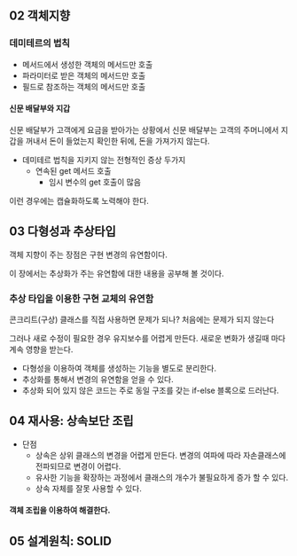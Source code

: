 ## 02 객체지향
### 데미테르의 법칙
* 메서드에서 생성한 객체의 메서드만 호출
* 파라미터로 받은 객체의 메서드만 호출
* 필드로 참조하는 객체의 메서드만 호출

#### 신문 배달부와 지갑
 신문 배달부가 고객에게 요금을 받아가는 상황에서 신문 배달부는 고객의 주머니에서 지갑을 꺼내서
 돈이 들었는지 확인한 뒤에, 돈을 가져가지 않는다.
 
* 데미테르 법칙을 지키지 않는 전형적인 증상 두가지
  * 연속된 get 메서드 호출
    * 임시 변수의 get 호출이 많음

이런 경우에는 캡슐화하도록 노력해야 한다.

## 03 다형성과 추상타입
객체 지향이 주는 장점은 구현 변경의 유연함이다.

이 장에서는 추상화가 주는 유연함에 대한 내용을 공부해 볼 것이다.
### 추상 타입을 이용한 구현 교체의 유연함
콘크리트(구상) 클래스를 직접 사용하면 문제가 되나?
처음에는 문제가 되지 않는다

그러나 새로 수정이 필요한 경우 유지보수를 어렵게 만든다.
새로운 변화가 생길때 마다 계속 영향을 받는다.
* 다형성을 이용하여 객체를 생성하는 기능을 별도로 분리한다.
* 추상화를 통해서 변경의 유연함을 얻을 수 있다.
* 추상화 되어 있지 않은 코드는 주로 동일 구조를 갖는 if-else 블록으로 드러난다.

## 04 재사용: 상속보단 조립
* 단점
  * 상속은 상위 클래스의 변경을 어렵게 만든다. 변경의 여파에 따라 자손클래스에 전파되므로 변경이 어렵다.
  * 유사한 기능을 확장하는 과정에서 클래스의 개수가 불필요하게 증가 할 수 있다.
  * 상속 자체를 잘못 사용할 수 있다.
#### 객체 조립을 이용하여 해결한다.

## 05 설계원칙: SOLID